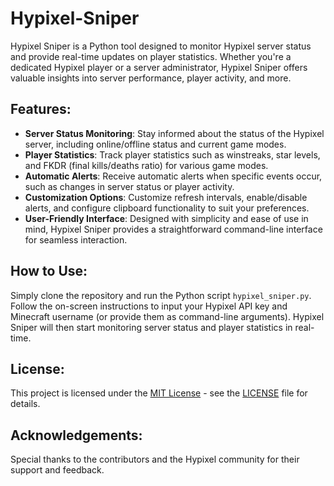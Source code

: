 # Hypixel-Sniper

Hypixel Sniper is a Python tool designed to monitor Hypixel server status and provide real-time updates on player statistics. Whether you're a dedicated Hypixel player or a server administrator, Hypixel Sniper offers valuable insights into server performance, player activity, and more.

## Features:

- **Server Status Monitoring**: Stay informed about the status of the Hypixel server, including online/offline status and current game modes.
- **Player Statistics**: Track player statistics such as winstreaks, star levels, and FKDR (final kills/deaths ratio) for various game modes.
- **Automatic Alerts**: Receive automatic alerts when specific events occur, such as changes in server status or player activity.
- **Customization Options**: Customize refresh intervals, enable/disable alerts, and configure clipboard functionality to suit your preferences.
- **User-Friendly Interface**: Designed with simplicity and ease of use in mind, Hypixel Sniper provides a straightforward command-line interface for seamless interaction.

## How to Use:

Simply clone the repository and run the Python script `hypixel_sniper.py`. Follow the on-screen instructions to input your Hypixel API key and Minecraft username (or provide them as command-line arguments). Hypixel Sniper will then start monitoring server status and player statistics in real-time.

## License:

This project is licensed under the [MIT License](LICENSE) - see the [LICENSE](LICENSE) file for details.

## Acknowledgements:

Special thanks to the contributors and the Hypixel community for their support and feedback.
